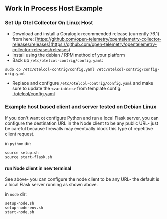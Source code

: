 ## Work In Process Host Example

### Set Up Otel Collector On Linux Host 
- Download and install a Coralogix recommended release (currently 76.1) from here: [https://github.com/open-telemetry/opentelemetry-collector-releases/releases](https://github.com/open-telemetry/opentelemetry-collector-releases/releases)
- Install using the debian / RPM method of your platform
- Back up `/etc/otelcol-contrig/config.yaml`:  
```
sudo cp /etc/otelcol-contrig/config.yaml /etc/otelcol-contrig/config-orig.yaml
```
- Replace and configure `/etc/otelcol-contrig/config.yaml` and make sure to update the `<variables>` from template config: [./otelcol/config.yaml](./otelcol/config.yanl)

### Example host based client and server tested on Debian Linux  

If you don't want ot configure Python and run a local Flask server, you can configure the destination URL in the Node client to be any public URL- just be careful because firewalls may eventually block this type of repetitive client request.  

in `python` dir:
```
source setup.sh
source start-flask.sh
```

#### run Node client in new terminal

See above- you can configure the node client to be any URL- the default is a local Flask server running as shown above.  

in `node` dir:
```
setup-node.sh
setup-node-env.sh
start-node.sh
```